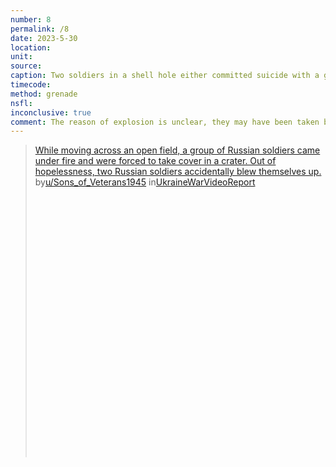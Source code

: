 ```yaml
---
number: 8
permalink: /8
date: 2023-5-30
location:
unit:
source: 
caption: Two soldiers in a shell hole either committed suicide with a grenade or were just incompetent
timecode:
method: grenade
nsfl:
inconclusive: true
comment: The reason of explosion is unclear, they may have been taken by surprise.
---
```

<blockquote class="reddit-embed-bq" style="height:500px" data-embed-height="586"><a href="https://www.reddit.com/r/UkraineWarVideoReport/comments/13vm749/while_moving_across_an_open_field_a_group_of/">While moving across an open field, a group of Russian soldiers came under fire and were forced to take cover in a crater. Out of hopelessness, two Russian soldiers accidentally blew themselves up.</a><br> by<a href="https://www.reddit.com/user/Sons_of_Veterans1945/">u/Sons_of_Veterans1945</a> in<a href="https://www.reddit.com/r/UkraineWarVideoReport/">UkraineWarVideoReport</a></blockquote><script async="" src="https://embed.reddit.com/widgets.js" charset="UTF-8"></script>